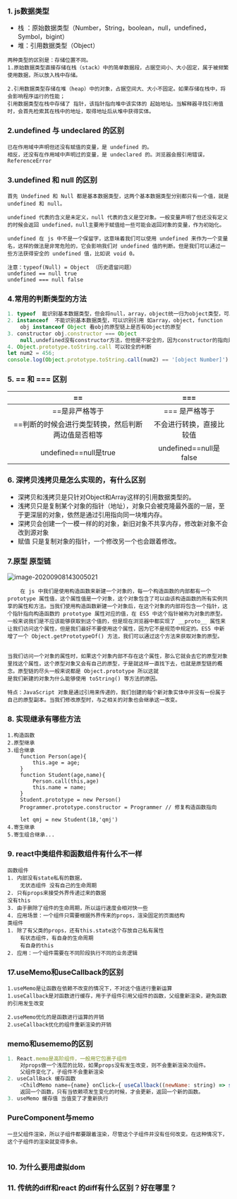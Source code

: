 ### 1. js数据类型

- 栈 ：原始数据类型（Number，String，boolean，null，undefined，Symbol，bigint）
- 堆：引用数据类型（Object）

```
两种类型的区别是：存储位置不同。
1.原始数据类型直接存储在栈（stack）中的简单数据段，占据空间小、大小固定，属于被频繁使用数据，所以放入栈中存储。

2.引用数据类型存储在堆（heap）中的对象，占据空间大、大小不固定。如果存储在栈中，将会影响程序运行的性能；
引用数据类型在栈中存储了 指针，该指针指向堆中该实体的 起始地址。当解释器寻找引用值时，会首先检索其在栈中的地址，取得地址后从堆中获得实体。
```

### 2.undefined 与 undeclared 的区别

``` 
已在作用域中声明但还没有赋值的变量，是 undefined 的。
相反，还没有在作用域中声明过的变量，是 undeclared 的。浏览器会报引用错误，ReferenceError
```

### 3.undefined 和 null 的区别

```
首先 Undefined 和 Null 都是基本数据类型，这两个基本数据类型分别都只有一个值，就是 undefined 和 null。

undefined 代表的含义是未定义，null 代表的含义是空对象。一般变量声明了但还没有定义的时候会返回 undefined，null主要用于赋值给一些可能会返回对象的变量，作为初始化。

undefined 在 js 中不是一个保留字，这意味着我们可以使用 undefined 来作为一个变量名，这样的做法是非常危险的，它会影响我们对 undefined 值的判断。但是我们可以通过一些方法获得安全的 undefined 值，比如说 void 0。

注意：typeof(Null) = Object （历史遗留问题）
undefined == null true
undefined === null false
```

### 4.常用的判断类型的方法

```js
1. typeof  能识别基本数据类型，但会将null，array，object统一归为object类型，可以识别function
2. instanceof  不能识别基本数据类型，可以识别引用 如array，object，function
	obj instanceof Object 看obj的原型链上是否有Object的原型
3. constructor obj.constructor === Object 
	null,undefined没有constructor方法，但他是不安全的，因为constructor的指向是可以被改变的
4. Object.prototype.toString.call 可以较全的判断
let num2 = 456;
console.log(Object.prototype.toString.call(num2) == '[object Number]')  //true
```

### 5. == 和 === 区别

|                         ==                         |           ===            |
| :------------------------------------------------: | :----------------------: |
|                   ==是非严格等于                   |      === 是严格等于      |
| ==判断的时候会进行类型转换，然后判断两边值是否相等 | 不会进行转换，直接比较值 |
|               undefined==null是true                |  undefined==null是false  |

### 6. 深拷贝浅拷贝是怎么实现的，有什么区别

- 深拷贝和浅拷贝是只针对Object和Array这样的引用数据类型的。
- 浅拷贝只是复制某个对象的指针（地址），对象只会被克隆最外面的一层，至于更深层的对象，依然是通过引用指向同一块堆内存。
- 深拷贝会创建一个一模一样的的对象，新旧对象不共享内存，修改新对象不会改到源对象
- 赋值 只是复制对象的指针，一个修改另一个也会跟着修改。

### 7.原型 原型链

![image-20200908143005021](C:\Users\ASUS\AppData\Roaming\Typora\typora-user-images\image-20200908143005021.png)

```
	在 js 中我们是使用构造函数来新建一个对象的，每一个构造函数的内部都有一个 prototype 属性值，这个属性值是一个对象，这个对象包含了可以由该构造函数的所有实例共享的属性和方法。当我们使用构造函数新建一个对象后，在这个对象的内部将包含一个指针，这个指针指向构造函数的 prototype 属性对应的值，在 ES5 中这个指针被称为对象的原型。一般来说我们是不应该能够获取到这个值的，但是现在浏览器中都实现了 __proto__ 属性来让我们访问这个属性，但是我们最好不要使用这个属性，因为它不是规范中规定的。ES5 中新增了一个 Object.getPrototypeOf() 方法，我们可以通过这个方法来获取对象的原型。


当我们访问一个对象的属性时，如果这个对象内部不存在这个属性，那么它就会去它的原型对象里找这个属性，这个原型对象又会有自己的原型，于是就这样一直找下去，也就是原型链的概念。原型链的尽头一般来说都是 Object.prototype 所以这就
是我们新建的对象为什么能够使用 toString() 等方法的原因。

特点：JavaScript 对象是通过引用来传递的，我们创建的每个新对象实体中并没有一份属于自己的原型副本。当我们修改原型时，与之相关的对象也会继承这一改变。
```

### 8. 实现继承有哪些方法

```
1.构造函数
2.原型继承
3.组合继承
	function Person(age){
		this.age = age;
	}
	function Student(age,name){
		Person.call(this,age)
		this.name = name;
	}
	Student.prototype = new Person()
	Programmer.prototype.constructor = Programmer // 修复构造函数指向
	
	let qmj = new Student(18,'qmj')
4.寄生继承
5.寄生组合继承...
```

### 9. react中类组件和函数组件有什么不一样

```
函数组件
1. 内部没有state私有的数据，
	无状态组件 没有自己的生命周期
2. 只有props来接受外界传递过来的数据
没有this
3. 由于删除了组件的生命周期，所以运行速度会相对快一些
4. 应用场景：一个组件只需要根据外界传来的props，渲染固定的页面结构
类组件
1. 除了有父类的props，还有this.state这个存放自己私有属性
	有状态组件，有自身的生命周期
	有自身的this
2. 应用：一个组件需要在不同阶段执行不同的业务逻辑

```
### 17.useMemo和useCallback的区别

```
1.useMemo是让函数在依赖不改变的情况下，不对这个值进行重新运算	
1.useCallback是对函数进行缓存，用于子组件引用父组件的函数，父组重新渲染，避免函数的引用发生改变

2.useMemo优化的是函数进行运算的开销
2.useCallback优化的组件重新渲染的开销
```

### memo和usememo的区别

```js
1. React.memo是高阶组件，一般用它包裹子组件
	对props做一个浅层的比较，如果props没有发生改变，则不会重新渲染次组件。
	父组件变化了，子组件不会重新渲染
2. useCallBack 缓存函数
	<ChildMemo name={name} onClick={ useCallback((newName: string) => setName(newName), []) }/>
	返回一个函数，只有当依赖项发生变化的时候，才会更新，返回一个新的函数。
3. useMemo 缓存值 当值变了才重新执行 
```

### PureComponent与memo

```
一旦父组件渲染，所以子组件都要跟着渲染，尽管这个子组件并没有任何改变。在这种情况下，这个子组件的渲染就变得多余。


```



### 10. 为什么要用虚拟dom



### 11. 传统的diff和react 的diff有什么区别？好在哪里？



